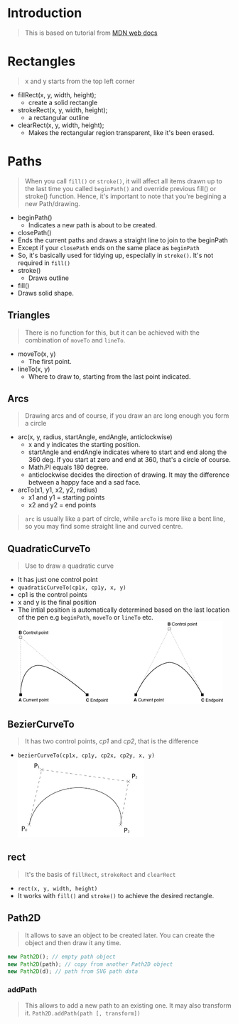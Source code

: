 # Introduction
> This is based on tutorial from [MDN web docs](https://developer.mozilla.org/en-US/docs/Web/API/Canvas_API/)


# Rectangles

> x and y starts from the top left corner

- fillRect(x, y, width, height);
  - create a solid rectangle
- strokeRect(x, y, width, height);
  - a rectangular outline
- clearRect(x, y, width, height);
  - Makes the rectangular region transparent, like it's been erased.

# Paths

> When you call `fill()` or `stroke()`, it will affect all items drawn up to the last time you called `beginPath()` and override previous fill() or stroke() function. Hence, it's important to note that you're begining a new Path/drawing.

- beginPath()
  - Indicates a new path is about to be created.
- closePath()
- Ends the current paths and draws a straight line to join to the beginPath
- Except if your `closePath` ends on the same place as `beginPath`
- So, it's basically used for tidying up, especially in `stroke()`. It's not required in `fill()`
- stroke()
  - Draws outline
- fill()
- Draws solid shape.

## Triangles

> There is no function for this, but it can be achieved with the combination of `moveTo` and `lineTo`.

- moveTo(x, y)
  - The first point.
- lineTo(x, y)
  - Where to draw to, starting from the last point indicated.

## Arcs

> Drawing arcs and of course, if you draw an arc long enough you form a circle

- arc(x, y, radius, startAngle, endAngle, anticlockwise)
  - x and y indicates the starting position.
  - startAngle and endAngle indicates where to start and end along the 360 deg. If you start at zero and end at 360, that's a circle of course.
  - Math.PI equals 180 degree.
  - anticlockwise decides the direction of drawing. It may the difference between a happy face and a sad face.
- arcTo(x1, y1, x2, y2, radius)
  - x1 and y1 = starting points
  - x2 and y2 = end points

> `arc` is usually like a part of circle, while `arcTo` is more like a bent line, so you may find some straight line and curved centre.

## QuadraticCurveTo

> Use to draw a quadratic curve

- It has just one control point
- `quadraticCurveTo(cp1x, cp1y, x, y)`
- cp1 is the control points
- x and y is the final position
- The intial position is automatically determined based on the last location of the pen e.g `beginPath`, `moveTo` or `lineTo` etc.
  ![Quadratic Curve](./quadraticcurve.gif)

## BezierCurveTo

> It has two control points, _cp1_ and _cp2_, that is the difference

- `bezierCurveTo(cp1x, cp1y, cp2x, cp2y, x, y)`
  ![Bezier Curve](./bezier.png)

## rect

> It's the basis of `fillRect`, `strokeRect` and `clearRect`

- `rect(x, y, width, height)`
- It works with `fill()` and `stroke()` to achieve the desired rectangle.

## Path2D

> It allows to save an object to be created later. You can create the object and then draw it any time.

```js
new Path2D(); // empty path object
new Path2D(path); // copy from another Path2D object
new Path2D(d); // path from SVG path data
```

### addPath
> This allows to add a new path to an existing one. It may also transform it.
`Path2D.addPath(path [, transform])`